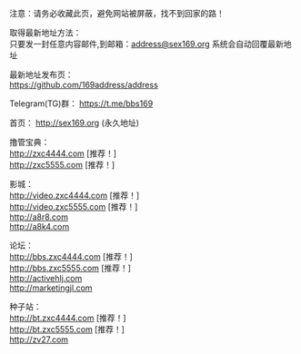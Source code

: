 注意：请务必收藏此页，避免网站被屏蔽，找不到回家的路！<br />

取得最新地址方法： <br />
只要发一封任意内容邮件,到邮箱：address@sex169.org 系统会自动回覆最新地址 <br />

最新地址发布页：<br />
https://github.com/169address/address<br />

Telegram(TG)群：
https://t.me/bbs169 <br />

首页： http://sex169.org (永久地址) <br />

撸管宝典：<br />
http://zxc4444.com \[推荐！\]<br />
http://zxc5555.com \[推荐！\]<br />

影城：<br />
http://video.zxc4444.com \[推荐！\] <br />
http://video.zxc5555.com \[推荐！\] <br />
http://a8r8.com<br />
http://a8k4.com<br />

论坛： <br />
http://bbs.zxc4444.com \[推荐！\]<br />
http://bbs.zxc5555.com \[推荐！\]<br />
http://activehlj.com<br />
http://marketingjl.com<br />

种子站：<br />
http://bt.zxc4444.com \[推荐！\]<br />
http://bt.zxc5555.com \[推荐！\]<br />
http://zv27.com<br />
